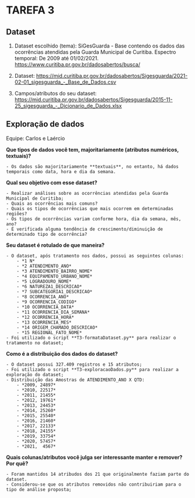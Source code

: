 # TAREFA 3

## Dataset

1. Dataset escolhido (tema):
SiGesGuarda - Base contendo os dados das ocorrências atendidas pela Guarda Municipal de Curitiba. 
Espectro temporal: De 2009 até 01/02/2021.
https://www.curitiba.pr.gov.br/dadosabertos/busca/

2. Dataset: 
https://mid.curitiba.pr.gov.br/dadosabertos/Sigesguarda/2021-02-01_sigesguarda_-_Base_de_Dados.csv


3. Campos/atributos do seu dataset:
https://mid.curitiba.pr.gov.br/dadosabertos/Sigesguarda/2015-11-25_sigesguarda_-_Dicionario_de_Dados.xlsx



## Exploração de dados

Equipe: Carlos e Laércio

**Que tipos de dados você tem, majoritariamente (atributos numéricos, textuais)?**

    - Os dados são majoritariamente **textuais**, no entanto, há dados temporais como data, hora e dia da semana.

**Qual seu objetivo com esse dataset?**

    - Realizar análises sobre as ocorrências atendidas pela Guarda Municipal de Curitiba;
    - Quais as ocorrências mais comuns?
    - Quais os tipos de ocorrências que mais ocorrem em determinadas regiões?
    - Os tipos de ocorrências variam conforme hora, dia da semana, mês, ano?
    - É verificada alguma tendência de crescimento/diminuição de determinado tipo de ocorrência?

**Seu dataset é rotulado de que maneira?**

    - O dataset, após tratamento nos dados, possui as seguintes colunas:
        - *1 N*
        - *2 ATENDIMENTO_ANO*
        - *3 ATENDIMENTO_BAIRRO_NOME*
        - *4 EQUIPAMENTO_URBANO_NOME*
        - *5 LOGRADOURO_NOME*
        - *6 NATUREZA1_DESCRICAO*
        - *7 SUBCATEGORIA1_DESCRICAO*
        - *8 OCORRENCIA_ANO*
        - *9 OCORRENCIA_CODIGO*
        - *10 OCORRENCIA_DATA*
        - *11 OCORRENCIA_DIA_SEMANA*
        - *12 OCORRENCIA_HORA*
        - *13 OCORRENCIA_MES*
        - *14 ORIGEM_CHAMADO_DESCRICAO*
        - *15 REGIONAL_FATO_NOME*
    - Foi utilizado o script **T3-formataDataset.py** para realizar o tratamento no dataset;

**Como é a distribuição dos dados do dataset?**

    - O dataset possui 327.409 registros e 15 atributos;
    - Foi utilizado o script **T3-exploracaoDados.py** para realizar a exploração do dataset;
    - Distribuição das Amostras de ATENDIMENTO_ANO X QTD:
        - *2009, 24897*
        - *2010, 22517*
        - *2011, 21455*
        - *2012, 19761*
        - *2013, 24453*
        - *2014, 25260*
        - *2015, 25540*
        - *2016, 21460*
        - *2017, 22133*
        - *2018, 24155*
        - *2019, 33754*
        - *2020, 57457*
        - *2021,  4567*


**Quais colunas/atributos você julga ser interessante manter e remover? Por quê?**

    - Foram mantidos 14 atribudos dos 21 que originalmente faziam parte do dataset.
    - Considerou-se que os atributos removidos não contribuiriam para o tipo de análise proposta;


